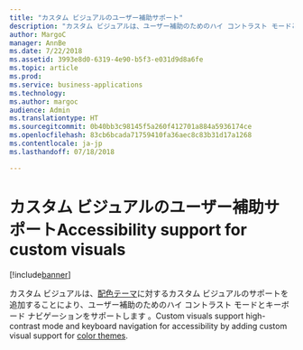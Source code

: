 ```yaml
---
title: "カスタム ビジュアルのユーザー補助サポート"
description: "カスタム ビジュアルは、ユーザー補助のためのハイ コントラスト モードとキーボード ナビゲーションをサポートします"
author: MargoC
manager: AnnBe
ms.date: 7/22/2018
ms.assetid: 3993e8d0-6319-4e90-b5f3-e031d9d8a6fe
ms.topic: article
ms.prod: 
ms.service: business-applications
ms.technology: 
ms.author: margoc
audience: Admin
ms.translationtype: HT
ms.sourcegitcommit: 0b40bb3c98145f5a260f412701a884a5936174ce
ms.openlocfilehash: 83cb6bcada71759410fa36aec8c83b31d17a1268
ms.contentlocale: ja-jp
ms.lasthandoff: 07/18/2018

---
```

# <a name="accessibility-support-for-custom-visuals"></a><span data-ttu-id="e209f-103">カスタム ビジュアルのユーザー補助サポート</span><span class="sxs-lookup"><span data-stu-id="e209f-103">Accessibility support for custom visuals</span></span>

[!include[banner](../../../includes/banner.md)]

<span data-ttu-id="e209f-104">カスタム ビジュアルは、[配色テーマ](https://docs.microsoft.com/power-bi/desktop-report-themes)に対するカスタム ビジュアルのサポートを追加することにより、ユーザー補助のためのハイ コントラスト モードとキーボード ナビゲーションをサポートします 。</span><span class="sxs-lookup"><span data-stu-id="e209f-104">Custom visuals support high-contrast mode and keyboard navigation for accessibility by adding custom visual support for [color themes](https://docs.microsoft.com/power-bi/desktop-report-themes).</span></span>


